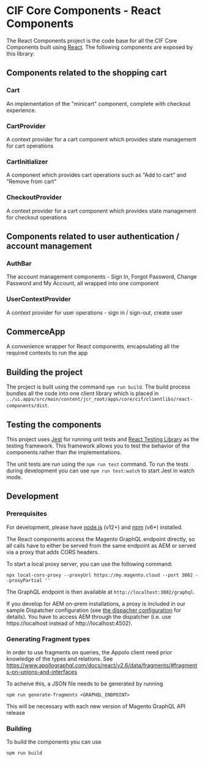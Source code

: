 # CIF Core Components - React Components

The React Components project is the code base for all the CIF Core Components built using [React](https://reactjs.org/). The following components are exposed by this library:

## Components related to the shopping cart

### Cart

An implementation of the "minicart" component, complete with checkout experience.

### CartProvider

A context provider for a cart component which provides state management for cart operations

### CartInitializer

A component which provides cart operations such as "Add to cart" and "Remove from cart"

### CheckoutProvider

A context provider for a cart component which provides state management for checkout operations

## Components related to user authentication / account management

### AuthBar

The account management components - Sign In, Forgot Password, Change Password and My Account, all wrapped into one component

### UserContextProvider

A context provider for user operations - sign in / sign-out, create user

## CommerceApp

A convenience wrapper for React components, encapsulating all the required contexts to run the app

## Building the project

The project is built using the command `npm run build`. The build process bundles all the code into one client library which is placed in `../ui.apps/src/main/content/jcr_root/apps/core/cif/clientlibs/react-components/dist`.

## Testing the components

This project uses [Jest](https://jestjs.io/) for running unit tests and [React Testing Library](https://testing-library.com/docs/react-testing-library/intro) as the testing framework. This framework allows you to test the behavior of the components rather than the implementations.

The unit tests are run using the `npm run test` command. To run the tests during development you can use `npm run test:watch` to start Jest in watch mode.

## Development

### Prerequisites

For development, please have [node.js](https://nodejs.org/) (v12+) and [npm](https://www.npmjs.com/get-npm) (v6+) installed.

The React components access the Magento GraphQL endpoint directly, so all calls have to either be served from the same endpoint as AEM or served via a proxy that adds CORS headers.

To start a local proxy server, you can use the following command:
```
npx local-cors-proxy --proxyUrl https://my.magento.cloud --port 3002 --proxyPartial ''
```
The GraphQL endpoint is then available at `http://localhost:3002/graphql`.

If you develop for AEM on-prem installations, a proxy is included in our sample Dispatcher configuration (see [the dispacher configuration](../dispatcher) for details). You have to access AEM through the dispatcher (i.e. use https://localhost instead of http://localhost:4502).

### Generating Fragment types

In order to use fragments on queries, the Appolo client need prior knowledge of the types and relations.
See https://www.apollographql.com/docs/react/v2.6/data/fragments/#fragments-on-unions-and-interfaces

To acheive this, a JSON file needs to be generated by running

```
npm run generate-fragments <GRAPHQL_ENDPOINT>
```

This will be necessary with each new version of Magento GraphQL API release

### Building

To build the components you can use

```
npm run build
```
